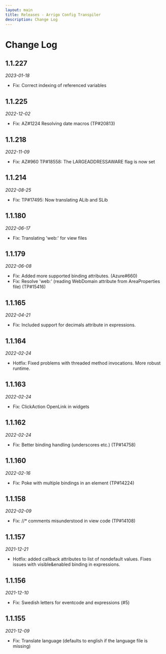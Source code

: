 ```yaml
---
layout: main
title: Releases - Arrigo Config Transpiler
description: Change Log
---
```


# Change Log

## 1.1.227
*2023-01-18*
- Fix: Correct indexing of referenced variables

## 1.1.225
*2022-12-02*
- Fix: AZ#1224 Resolving date macros (TP#20813)

## 1.1.218
*2022-11-09*
- Fix: AZ#960 TP#18558: The LARGEADDRESSAWARE flag is now set

## 1.1.214
*2022-08-25*
- Fix: TP#17495: Now translating ALib and SLib

## 1.1.180
*2022-06-17*
- Fix: Translating 'web:' for view files

## 1.1.179
*2022-06-08*
- Fix: Added more supported binding attributes. (Azure#660)
- Fix: Resolve 'web:' (reading WebDomain attribute from AreaProperties file) (TP#15416)

## 1.1.165
*2022-04-21*
- Fix: Included support for decimals attribute in expressions.

## 1.1.164
*2022-02-24*
- Hotfix: Fixed problems with threaded method invocations. More robust runtime. 

## 1.1.163
*2022-02-24*
- Fix: ClickAction OpenLink in widgets
## 1.1.162
*2022-02-24*
- Fix: Better binding handling (underscores etc.) (TP#14758)

## 1.1.160
*2022-02-16*
- Fix: Poke with multiple bindings in an element (TP#14224)

## 1.1.158
*2022-02-09*
- Fix: //* comments misunderstood in view code (TP#14108)

## 1.1.157
*2021-12-21*
- Hotfix: added callback attributes to list of nondefault values. Fixes issues with visible&enabled binding in expressions.

## 1.1.156
*2021-12-10*

* Fix: Swedish letters for eventcode and expressions (#5)

## 1.1.155
*2021-12-09*

* Fix: Translate language (defaults to english if the language file is missing)

